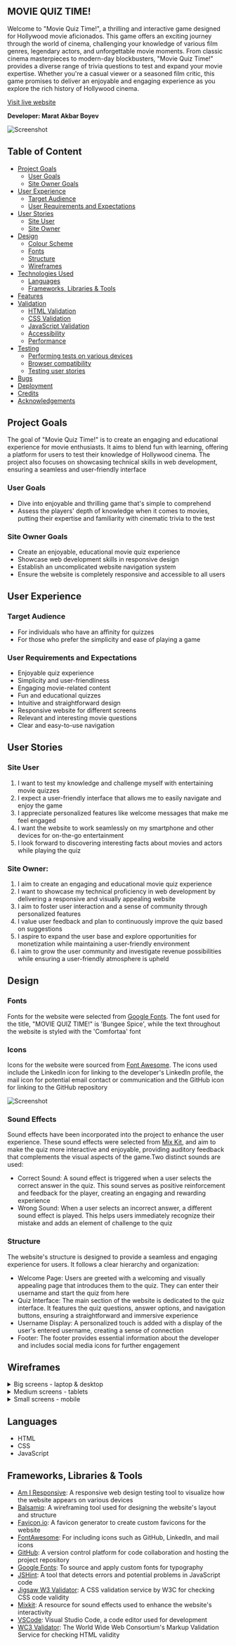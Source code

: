 ## MOVIE QUIZ TIME!
Welcome to "Movie Quiz Time!", a thrilling and interactive game designed for Hollywood movie aficionados. This game offers an exciting journey through the world of cinema, challenging your knowledge of various film genres, legendary actors, and unforgettable movie moments. From classic cinema masterpieces to modern-day blockbusters, "Movie Quiz Time!" provides a diverse range of trivia questions to test and expand your movie expertise. Whether you're a casual viewer or a seasoned film critic, this game promises to deliver an enjoyable and engaging experience as you explore the rich history of Hollywood cinema.

[Visit live website](https://mabswe.github.io/PP2/)

**Developer: Marat Akbar Boyev**

![Screenshot](assets/images/mockup.jpg)

## Table of Content
  - [Project Goals](#project-goals)
    - [User Goals](#user-goals)
    - [Site Owner Goals](#site-owner-goals)
  - [User Experience](#user-experience)
    - [Target Audience](#target-audience)
    - [User Requirements and Expectations](#user-requirements-and-expectations)
  - [User Stories](#user-stories)
    - [Site User](#site-user)
    - [Site Owner](#site-owner)
  - [Design](#design)
    - [Colour Scheme](#colour-scheme)
    - [Fonts](#fonts)
    - [Structure](#structure)
    - [Wireframes](#wireframes)
  - [Technologies Used](#technologies-used)
    - [Languages](#languages)
    - [Frameworks, Libraries & Tools](#frameworks-libraries--tools)
  - [Features](#features)
  - [Validation](#validation)
    - [HTML Validation](#html-validation)
    - [CSS Validation](#css-validation)
    - [JavaScript Validation](#javascript-validation)
    - [Accessibility](#accessibility)
    - [Performance](#performance)
  - [Testing](#testing)
    - [Performing tests on various devices](#performing-tests-on-various-devices)
    - [Browser compatibility](#browser-compatibility)
    - [Testing user stories](#testing-user-stories)
  - [Bugs](#bugs)
  - [Deployment](#deployment)
  - [Credits](#credits)
  - [Acknowledgements](#acknowledgements)

## Project Goals
The goal of "Movie Quiz Time!" is to create an engaging and educational experience for movie enthusiasts. It aims to blend fun with learning, offering a platform for users to test their knowledge of Hollywood cinema. The project also focuses on showcasing technical skills in web development, ensuring a seamless and user-friendly interface

### User Goals
- Dive into enjoyable and thrilling game that's simple to comprehend
- Assess the players' depth of knowledge when it comes to movies, putting their expertise and familiarity with cinematic trivia to the test

### Site Owner Goals
- Create an enjoyable, educational movie quiz experience
- Showcase web development skills in responsive design
- Establish an uncomplicated website navigation system
- Ensure the website is completely responsive and accessible to all users

## User Experience
### Target Audience
- For individuals who have an affinity for quizzes
- For those who prefer the simplicity and ease of playing a game
### User Requirements and Expectations
- Enjoyable quiz experience
- Simplicity and user-friendliness
- Engaging movie-related content
- Fun and educational quizzes
- Intuitive and straightforward design
- Responsive website for different screens
- Relevant and interesting movie questions
- Clear and easy-to-use navigation

## User Stories
### Site User
1. I want to test my knowledge and challenge myself with entertaining movie quizzes
2. I expect a user-friendly interface that allows me to easily navigate and enjoy the game
3. I appreciate personalized features like welcome messages that make me feel engaged
4. I want the website to work seamlessly on my smartphone and other devices for on-the-go entertainment
5. I look forward to discovering interesting facts about movies and actors while playing the quiz

### Site Owner:
1. I aim to create an engaging and educational movie quiz experience
2. I want to showcase my technical proficiency in web development by delivering a responsive and visually appealing website
3. I aim to foster user interaction and a sense of community through personalized features
4. I value user feedback and plan to continuously improve the quiz based on suggestions
5. I aspire to expand the user base and explore opportunities for monetization while maintaining a user-friendly environment
6. I aim to grow the user community and investigate revenue possibilities while ensuring a user-friendly atmosphere is upheld

## Design
### Fonts
Fonts for the website were selected from [Google Fonts](https://fonts.google.com/). The font used for the title, "MOVIE QUIZ TIME!" is 'Bungee Spice', while the text throughout the website is styled with the 'Comfortaa' font

### Icons
Icons for the website were sourced from [Font Awesome](https://fontawesome.com/). The icons used include the LinkedIn icon for linking to the developer's LinkedIn profile, the mail icon for potential email contact or communication and the GitHub icon for linking to the GitHub repository

![Screenshot](assets/images/icons.jpg)

### Sound Effects
Sound effects have been incorporated into the project to enhance the user experience. These sound effects were selected from [Mix Kit](https://mixkit.co/), and aim to make the quiz more interactive and enjoyable, providing auditory feedback that complements the visual aspects of the game.Two distinct sounds are used:
- Correct Sound: A sound effect is triggered when a user selects the correct answer in the quiz. This sound serves as positive reinforcement and feedback for the player, creating an engaging and rewarding experience
- Wrong Sound: When a user selects an incorrect answer, a different sound effect is played. This helps users immediately recognize their mistake and adds an element of challenge to the quiz

### Structure
The website's structure is designed to provide a seamless and engaging experience for users. It follows a clear hierarchy and organization:
- Welcome Page: Users are greeted with a welcoming and visually appealing page that introduces them to the quiz. They can enter their username and start the quiz from here
- Quiz Interface: The main section of the website is dedicated to the quiz interface. It features the quiz questions, answer options, and navigation buttons, ensuring a straightforward and immersive experience
- Username Display: A personalized touch is added with a display of the user's entered username, creating a sense of connection
- Footer: The footer provides essential information about the developer and includes social media icons for further engagement

## Wireframes

<details><summary>Big screens - laptop & desktop</summary>
<img src="docs/wireframes/wireframe-big.jpg">
</details>
<details><summary>Medium screens - tablets</summary>
<img src="docs/wireframes/wireframe-medium.jpg">
</details>
<details><summary>Small screens - mobile</summary>
<img src="docs/wireframes/wireframe-small.jpg">
</details>

## Languages
- HTML
- CSS
- JavaScript

## Frameworks, Libraries & Tools
- [Am I Responsive](https://ui.dev/amiresponsive): A responsive web design testing tool to visualize how the website appears on various devices
- [Balsamiq](https://balsamiq.com/): A wireframing tool used for designing the website's layout and structure
- [Favicon.io](https://favicon.io/): A favicon generator to create custom favicons for the website
- [FontAwesome](https://fontawesome.com/): For including icons such as GitHub, LinkedIn, and mail icons
- [GitHub](https://github.com/): A version control platform for code collaboration and hosting the project repository
- [Google Fonts](https://fonts.google.com/): To source and apply custom fonts for typography
- [JSHint](https://jshint.com/): A tool that detects errors and potential problems in JavaScript code
- [Jigsaw W3 Validator](https://jigsaw.w3.org/css-validator/): A CSS validation service by W3C for checking CSS code validity
- [Mixkit](https://mixkit.co/): A resource for sound effects used to enhance the website's interactivity
- [VSCode](https://code.visualstudio.com/): Visual Studio Code, a code editor used for development
- [WC3 Validator](https://validator.w3.org/): The World Wide Web Consortium's Markup Validation Service for checking HTML validity


